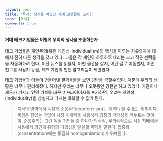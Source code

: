 ```yaml
---
layout: post
title: "독서: 생각을 빼앗긴 세계(프랭클린 포어)"
tags: [독서]
comments: true
---
```


#### 거대 테크 기업들은 어떻게 우리의 생각을 조종하는가

테크 기업들은 개인주의(혹은 개인성, individualism)의 핵심을 이루는 자유의지에 대해서 전혀 다른 생각을 갖고 있다. 그들은 각 개인이 하루하루 내리는 크고 작은 선택들을 자동화하려 한다. 어떤 뉴스를 읽을지, 어떤 물건을 살지, 어떤 길로 이동할지, 어떤 친구를 사귈지 등을, 테크 기업이 만든 알고리듬이 제안한다.

테크 기업들과 이들이 만들어낸 결과물들을 보면 경탄을 금할수 없다. 덕분에 우리의 생활은 너무나 편리해졌다. 하지만 우리는 너무나 오랫동안 경탄만 하고 있었다. 기관이나 제도가 가지고 있던 가치를 바꾸고 프라이버시를 포기하면, 우리는 개인성(individuality)을 상실하고 다시는 회복할 수 없게 된다. 

> 지식의 영역에서 독점과 순응주의(conformism)는 떼려야 뗄 수 없는 위험이다. 독점은 힘있는 기업이 시장 지배력을 사용해서 경쟁의 다양성을 억누르는 것이며, 순응주의는 그런 독점 기업들 중 하나가 의식적, 무의식적으로 시장 지배력을 사용해서 의견과 취향의 다양성을 말살할 위험을 말한다. 집중화(consentration)에는 동질화(homogenization)가 뒤따른다.
